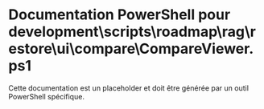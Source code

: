 # Documentation PowerShell pour development\scripts\roadmap\rag\restore\ui\compare\CompareViewer.ps1

Cette documentation est un placeholder et doit être générée par un outil PowerShell spécifique.
